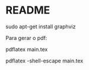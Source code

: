 # README #

sudo apt-get install graphviz

Para gerar o pdf:

pdflatex main.tex

pdflatex -shell-escape main.tex
